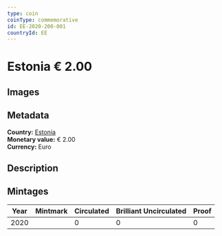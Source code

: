 ```yaml
---
type: coin
coinType: commemorative
id: EE-2020-200-001
countryId: EE
---
```


# Estonia € 2.00

## Images


## Metadata

**Country:** [Estonia](../../Countries/Estonia/index.md)\
**Monetary value:** € 2.00\
**Currency:** Euro

## Description


## Mintages

| Year | Mintmark | Circulated | Brilliant Uncirculated | Proof |
| ---- | -------- | ---------- | ---------------------- | ----- |
| 2020 |  | 0| 0 | 0 |

